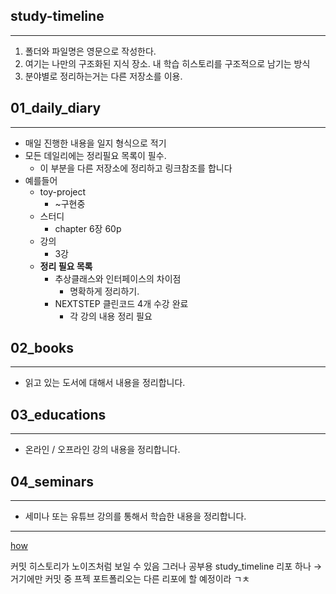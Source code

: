 
## study-timeline
-----
1. 폴더와 파일명은 영문으로 작성한다.
2. 여기는 나만의 구조화된 지식 장소.
	 내 학습 히스토리를 구조적으로 남기는 방식
3. 분야별로 정리하는거는 다른 저장소를 이용.

## 01_daily_diary
---
- 매일 진행한 내용을 일지 형식으로 적기
- 모든 데일리에는 정리필요 목록이 필수.
	- 이 부분을 다른 저장소에 정리하고 링크참조를 합니다
- 예를들어
	- toy-project
		- ~구현중
	- 스터디
		- chapter 6장 60p
	- 강의 
		- 3강
	- **정리 필요 목록**
		- 추상클래스와 인터페이스의 차이점
			- 명확하게 정리하기.
		- NEXTSTEP 클린코드 4개 수강 완료
			- 각 강의 내용 정리 필요
## 02_books

---

- 읽고 있는 도서에 대해서 내용을 정리합니다.

## 03_educations

---

- 온라인 / 오프라인 강의 내용을 정리합니다.


## 04_seminars

---

- 세미나 또는 유튜브 강의를 통해서 학습한 내용을 정리합니다.

----

[how](05_extra/엣날공부한것/all_obsidian/all_obsidian_togit/how.md)


커밋 히스토리가 노이즈처럼 보일 수 있음 그러나 공부용 study_timeline 리포 하나 → 거기에만 커밋 중 프젝 포트폴리오는 다른 리포에 할 예정이라 ㄱㅊ

